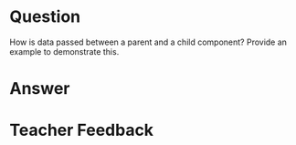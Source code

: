 # Question

How is data passed between a parent and a child component? Provide an example to demonstrate this.

# Answer

# Teacher Feedback